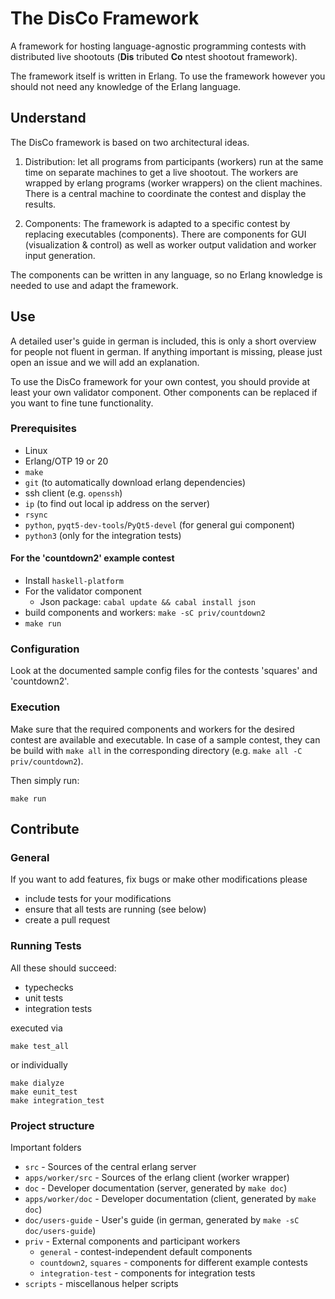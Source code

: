 # The DisCo Framework

A framework for hosting language-agnostic programming contests with distributed live shootouts (**Dis** tributed **Co** ntest shootout framework).

The framework itself is written in Erlang. To use the framework however you should not need any knowledge of the Erlang language.

## Understand

The DisCo framework is based on two architectural ideas.

1. Distribution: let all programs from participants (workers) run at the same time on separate machines to get a live shootout. The workers are wrapped by erlang programs (worker wrappers) on the client machines. There is a central machine to coordinate the contest and display the results.

2. Components: The framework is adapted to a specific contest by replacing executables (components). There are components for GUI (visualization & control) as well as worker output validation and worker input generation.

The components can be written in any language, so no Erlang knowledge is needed to use and adapt the framework.

## Use

A detailed user's guide in german is included, this is only a short overview for people not fluent in german. If anything important is missing, please just open an issue and we will add an explanation.

To use the DisCo framework for your own contest, you should provide at least your own validator component. Other components can be replaced if you want to fine tune functionality.

### Prerequisites

 - Linux
 - Erlang/OTP 19 or 20
 - `make`
 - `git` (to automatically download erlang dependencies)
 - ssh client (e.g. `openssh`)
 - `ip` (to find out local ip address on the server)
 - `rsync`
 - `python`, `pyqt5-dev-tools`/`PyQt5-devel` (for general gui component)
 - `python3` (only for the integration tests)

#### For the 'countdown2' example contest
- Install `haskell-platform`
- For the validator component
  - Json package: `cabal update && cabal install json`
- build components and workers: `make -sC priv/countdown2`
- `make run`

### Configuration

Look at the documented sample config files for the contests 'squares' and 'countdown2'.

### Execution

Make sure that the required components and workers for the desired contest are available and executable.
In case of a sample contest, they can be build with `make all` in the corresponding directory (e.g. `make all -C priv/countdown2`).

Then simply run:

    make run

## Contribute

### General

If you want to add features, fix bugs or make other modifications please

 - include tests for your modifications
 - ensure that all tests are running (see below)
 - create a pull request

### Running Tests

All these should succeed:

- typechecks
- unit tests
- integration tests

executed via

    make test_all

or individually

    make dialyze
    make eunit_test
    make integration_test

### Project structure

Important folders

 - `src` - Sources of the central erlang server
 - `apps/worker/src` - Sources of the erlang client (worker wrapper)
 - `doc` - Developer documentation (server, generated by `make doc`)
 - `apps/worker/doc` - Developer documentation (client, generated by `make doc`)
 - `doc/users-guide` - User's guide (in german, generated by `make -sC doc/users-guide`)
 - `priv` - External components and participant workers
   - `general` - contest-independent default components
   - `countdown2`, `squares` - components for different example contests
   - `integration-test` - components for integration tests
 - `scripts` - miscellanous helper scripts
